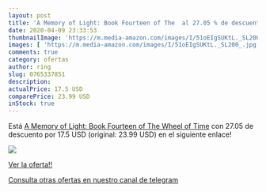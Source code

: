```yaml
---
layout: post
title: 'A Memory of Light: Book Fourteen of The  al 27.05 % de descuento'
date: 2020-04-09 23:33:53
thumbnailImage: 'https://m.media-amazon.com/images/I/51oEIgSUKtL._SL200_.jpg'
images: [ 'https://m.media-amazon.com/images/I/51oEIgSUKtL._SL200_.jpg' ]
comments: true
category: ofertas
author: ring
slug: 0765337851
description:
actualPrice: 17.5 USD
comparePrice: 23.99 USD
inStock: true
---
```


Está [A Memory of Light: Book Fourteen of The Wheel of Time](https://www.amazon.com/dp/0765337851/?tag=redken08-20) con 27.05 de descuento por 17.5 USD (original: 23.99 USD) en el siguiente enlace!

[![](https://m.media-amazon.com/images/I/51oEIgSUKtL._SL200_.jpg)](https://www.amazon.com/dp/0765337851/?tag=redken08-20)

[Ver la oferta!!](https://www.amazon.com/dp/0765337851/?tag=redken08-20)

[Consulta otras ofertas en nuestro canal de telegram](https://t.me/s/ofertas25)
